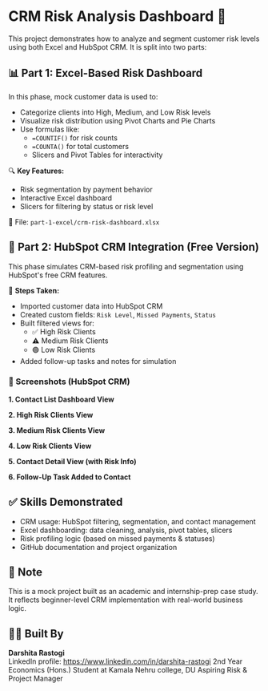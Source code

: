 # CRM Risk Analysis Dashboard 🧮
This project demonstrates how to analyze and segment customer risk levels using both Excel and HubSpot CRM. It is split into two parts:

## 📊 Part 1: Excel-Based Risk Dashboard
In this phase, mock customer data is used to:
- Categorize clients into High, Medium, and Low Risk levels
- Visualize risk distribution using Pivot Charts and Pie Charts
- Use formulas like:
  - `=COUNTIF()` for risk counts
  - `=COUNTA()` for total customers
  - Slicers and Pivot Tables for interactivity

🔍 **Key Features:**
- Risk segmentation by payment behavior
- Interactive Excel dashboard
- Slicers for filtering by status or risk level

📁 File: `part-1-excel/crm-risk-dashboard.xlsx`

## 💼 Part 2: HubSpot CRM Integration (Free Version)
This phase simulates CRM-based risk profiling and segmentation using HubSpot's free CRM features.

🔧 **Steps Taken:**
- Imported customer data into HubSpot CRM
- Created custom fields: `Risk Level`, `Missed Payments`, `Status`
- Built filtered views for:
  - ✅ High Risk Clients
  - ⚠️ Medium Risk Clients
  - 🟢 Low Risk Clients
- Added follow-up tasks and notes for simulation

### 📸 Screenshots (HubSpot CRM)

**1. Contact List Dashboard View**  

**2. High Risk Clients View**  

**3. Medium Risk Clients View**  

**4. Low Risk Clients View**  

**5. Contact Detail View (with Risk Info)**  

**6. Follow-Up Task Added to Contact**  

## ✅ Skills Demonstrated
- CRM usage: HubSpot filtering, segmentation, and contact management
- Excel dashboarding: data cleaning, analysis, pivot tables, slicers
- Risk profiling logic (based on missed payments & statuses)
- GitHub documentation and project organization

## 📌 Note
This is a mock project built as an academic and internship-prep case study.  
It reflects beginner-level CRM implementation with real-world business logic.

## 👩‍💻 Built By
**Darshita Rastogi**  
LinkedIn profile: https://www.linkedin.com/in/darshita-rastogi
2nd Year Economics (Hons.) Student at Kamala Nehru college, DU
Aspiring Risk & Project Manager
